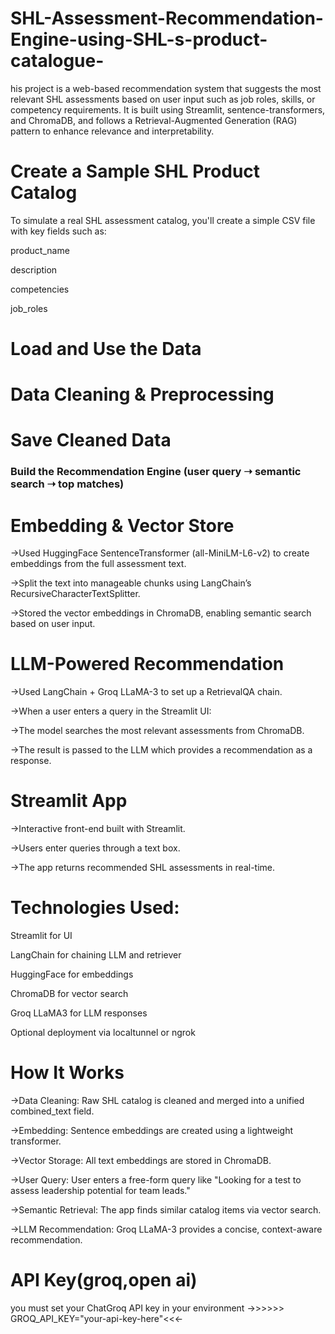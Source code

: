 # SHL-Assessment-Recommendation-Engine-using-SHL-s-product-catalogue-
his project is a web-based recommendation system that suggests the most relevant SHL assessments based on user input such as job roles, skills, or competency requirements. It is built using Streamlit, sentence-transformers, and ChromaDB, and follows a Retrieval-Augmented Generation (RAG) pattern to enhance relevance and interpretability.
# Create a Sample SHL Product Catalog
To simulate a real SHL assessment catalog, you'll create a simple CSV file with key fields such as:

product_name

description

competencies

job_roles
# Load and Use the Data
# Data Cleaning & Preprocessing
# Save Cleaned Data
### Build the Recommendation Engine (user query ➝ semantic search ➝ top matches)
# Embedding & Vector Store
->Used HuggingFace SentenceTransformer (all-MiniLM-L6-v2) to create embeddings from the full assessment text.

->Split the text into manageable chunks using LangChain’s RecursiveCharacterTextSplitter.

->Stored the vector embeddings in ChromaDB, enabling semantic search based on user input.
# LLM-Powered Recommendation
->Used LangChain + Groq LLaMA-3 to set up a RetrievalQA chain.

->When a user enters a query in the Streamlit UI:

->The model searches the most relevant assessments from ChromaDB.

->The result is passed to the LLM which provides a recommendation as a response.
#  Streamlit App
->Interactive front-end built with Streamlit.

->Users enter queries through a text box.

->The app returns recommended SHL assessments in real-time.
# Technologies Used:
Streamlit for UI

LangChain for chaining LLM and retriever

HuggingFace for embeddings

ChromaDB for vector search

Groq LLaMA3 for LLM responses

Optional deployment via localtunnel or ngrok

# How It Works
->Data Cleaning: Raw SHL catalog is cleaned and merged into a unified combined_text field.

->Embedding: Sentence embeddings are created using a lightweight transformer.

->Vector Storage: All text embeddings are stored in ChromaDB.

->User Query: User enters a free-form query like "Looking for a test to assess leadership potential for team leads."

->Semantic Retrieval: The app finds similar catalog items via vector search.

->LLM Recommendation: Groq LLaMA-3 provides a concise, context-aware recommendation.
#  API Key(groq,open ai)
 you must set your ChatGroq API key in your environment
->>>>>> GROQ_API_KEY="your-api-key-here"<<<-


